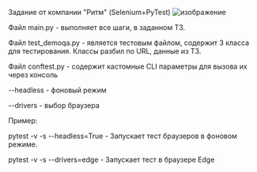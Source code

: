 Задание от компании "Ритм" (Selenium+PyTest)
![изображение](https://github.com/EllRomero/rhytm_qa/assets/138121505/03462d37-bd16-46b4-9773-60693482b6c8)



Файл main.py - выполняет все шаги, в заданном ТЗ.

Файл test_demoqa.py - является тестовым файлом, содержит 3 класса для тестирования. Классы разбил по URL, данные из ТЗ.

Файл conftest.py - содержит кастомные CLI параметры для вызова их через консоль

--headless - фоновый режим

--drivers - выбор браузера

Пример:

pytest -v -s --headless=True - Запускает тест браузеров в фоновом режиме.

pytest -v -s --drivers=edge - Запускает тест в браузере Edge

